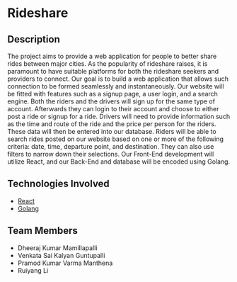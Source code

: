 # Rideshare

 ## Description

The project aims to provide a web application for people to better share rides between major cities. As the popularity of rideshare raises, it is paramount to have suitable platforms for both the rideshare seekers and providers to connect. Our goal is to build a web application that allows such connection to be formed seamlessly and instantaneously. Our website will be fitted with features such as a signup page, a user login, and a search engine. Both the riders and the drivers will sign up for the same type of account. Afterwards they can login to their account and choose to either post a ride or signup for a ride. Drivers will need to provide information such as the time and route of the ride and the price per person for the riders. These data will then be entered into our database. Riders will be able to search rides posted on our website based on one or more of the following criteria: date, time, departure point, and destination. They can also use filters to narrow down their selections. Our Front-End development will utilize React, and our Back-End and database will be encoded using Golang. 
 
 ## Technologies Involved
  - [React](https://reactjs.org/)
  - [Golang](https://go.dev)

 ## Team Members
  - Dheeraj Kumar Mamillapalli
  - Venkata Sai Kalyan Guntupalli
  - Pramod Kumar Varma Manthena
  - Ruiyang Li

  

